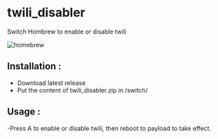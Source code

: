 # twili_disabler
Switch Hombrew to enable or disable twili

![homebrew](https://i.gyazo.com/a72694ca3c4af82c362d1de6643be8a6.png)

## Installation :

- Download latest release
- Put the content of twili_disabler.zip in /switch/

## Usage :

-Press A to enable or disable twili, then reboot to payload to take effect.

